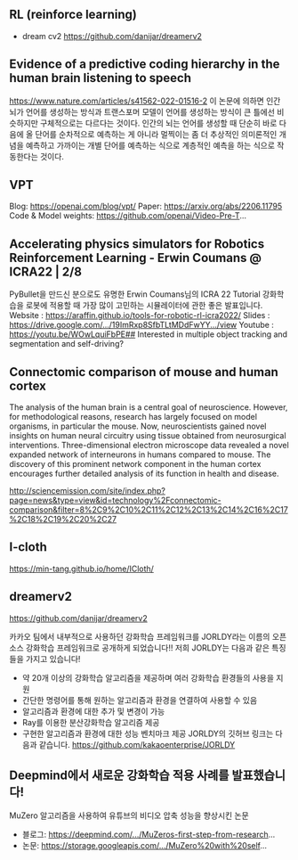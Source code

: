## RL (reinforce learning)
* dream cv2 https://github.com/danijar/dreamerv2

## Evidence of a predictive coding hierarchy in the human brain listening to speech 
https://www.nature.com/articles/s41562-022-01516-2
이 논문에 의하면 인간 뇌가 언어를 생성하는 방식과 트랜스포머 모델이 언어를 생성하는 방식이 큰 틀에선 비슷하지만 구체적으로는 다르다는 것이다.
인간의 뇌는 언어를 생성할 때 단순히 바로 다음에 올 단어를 순차적으로 예측하는 게 아니라 멀찍이는 좀 더 추상적인 의미론적인 개념을 예측하고 가까이는 개별 단어를 예측하는 식으로 계층적인 예측을 하는 식으로 작동한다는 것이다.

## VPT 
Blog: https://openai.com/blog/vpt/
Paper: https://arxiv.org/abs/2206.11795
Code & Model weights: https://github.com/openai/Video-Pre-T...

## Accelerating physics simulators for Robotics Reinforcement Learning - Erwin Coumans @ ICRA22 | 2/8
PyBullet을 만드신 분으로도 유명한 Erwin Coumans님의 ICRA 22 Tutorial
강화학습을 로봇에 적용할 때 가장 많이 고민하는 시뮬레이터에 관한 좋은 발표입니다. 
Website : https://araffin.github.io/tools-for-robotic-rl-icra2022/
Slides : https://drive.google.com/.../19ImRxp8SfbTLtMDdFwYY.../view
Youtube : https://youtu.be/WOwLquiFbPE## Interested in multiple object tracking and segmentation and self-driving?

## Connectomic comparison of mouse and human cortex

The analysis of the human brain is a central goal of neuroscience. However, for methodological reasons, research has largely focused on model organisms, in particular the mouse. Now, neuroscientists gained novel insights on human neural circuitry using tissue obtained from neurosurgical interventions. Three-dimensional electron microscope data revealed a novel expanded network of interneurons in humans compared to mouse. The discovery of this prominent network component in the human cortex encourages further detailed analysis of its function in health and disease.

http://sciencemission.com/site/index.php?page=news&type=view&id=technology%2Fconnectomic-comparison&filter=8%2C9%2C10%2C11%2C12%2C13%2C14%2C16%2C17%2C18%2C19%2C20%2C27
## I-cloth
https://min-tang.github.io/home/ICloth/

## dreamerv2

https://github.com/danijar/dreamerv2

카카오 팀에서 내부적으로 사용하던 강화학습 프레임워크를 JORLDY라는 이름의 오픈소스 강화학습 프레임워크로 공개하게 되었습니다!! 저희 JORLDY는 다음과 같은 특징들을 가지고 있습니다!
- 약 20개 이상의 강화학습 알고리즘을 제공하며 여러 강화학습 환경들의 사용을 지원
- 간단한 명령어를 통해 원하는 알고리즘과 환경을 연결하여 사용할 수 있음
- 알고리즘과 환경에 대한 추가 및 변경이 가능
- Ray를 이용한 분산강화학습 알고리즘 제공
- 구현한 알고리즘과 환경에 대한 성능 벤치마크 제공
JORLDY의 깃허브 링크는 다음과 같습니다. 
https://github.com/kakaoenterprise/JORLDY


## Deepmind에서 새로운 강화학습 적용 사례를 발표했습니다!
MuZero 알고리즘을 사용하여 유튜브의 비디오 압축 성능을 향상시킨 논문
* 블로그: https://deepmind.com/.../MuZeros-first-step-from-research...
* 논문: https://storage.googleapis.com/.../MuZero%20with%20self...
